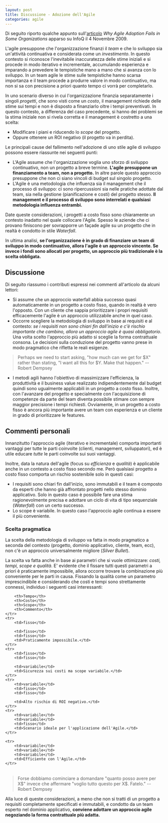 ```yaml
---
layout: post
title: Discussione - Adozione dell'Agile
categories: agile
---
```


Di seguito riporto qualche appunto sull'[articolo](http://www.infoq.com/articles/failed-agile-adoption-reasons) *Why Agile Adoption Fails in Some Organizations* apparso su InfoQ il 4 Novembre 2009.

L'agile presuppone che l'organizzazione finanzi il *team* e che lo sviluppo sia un'attività continuativa e considerata come un *investimento*. In questo contesto si riconosce l'inevitabile inaccuratezza delle stime iniziali e si procede in modo iterativo e incrementale, accumulando esperienza e imparando a prevedere le tempistiche mano a mano che si avanza con lo sviluppo. In un team agile le stime sulle tempistiche hanno scarsa importanza e il team procede a produrre valore in modo continuativo, ma non si sa con precisione a priori quanto tempo ci vorrà per completarlo.

In uno scenario diverso in cui l'organizzazione finanzia separatamente i singoli *progetti*, che sono visti come un *costo*, il management richiede delle stime sui tempi e non è disposto a finanziarlo oltre i tempi preventivati. In questo contesto, a differenza del caso precedente, si hanno dei problemi se la stima iniziale non si rivela corretta e il management è costretto a una scelta: 

 - Modificare i piani e riducendo lo *scope* del progetto.
 - Oppure ottenere un ROI negativo (il progetto va in perdita).
  
Le principali cause del fallimento nell'adozione di uno stile agile di sviluppo possono essere riassunte nei seguenti punti:

 - L'Agile assume che l'organizzazione voglia uno sforzo di sviluppo continuativo, non un progetto a breve termine. **L'agile presuppone un finanziamento a team, non a progetto.** In altre parole questo approccio presuppone che non ci siano vincoli di budget sul singolo progetto.
 - L'Agile è una metodologia che influenza sia il management che il processo di sviluppo: ci sono ripercussioni sia nelle pratiche adottate dal team, sia nella gestione (pianificazione e costi) del progetto stesso. **Il management e il processo di sviluppo sono interrelati e qualsiasi metodologia influenza entrambi.**
 
Date queste considerazioni, i progetti a costo fisso sono chiaramente un contesto inadatto nel quale collocare l'Agile. Spesso le aziende che ci provano finiscono per sovrapporre un façade agile su un progetto che in realtà è condotto in stile *Waterfall*.

In ultima analisi, **se l'organizzazione è in grado di finanziare un team di sviluppo in modo continuativo, allora l'agile è un approccio vincente. Se invece i fondi sono allocati per progetto, un approccio più tradizionale è la scelta obbligata.**
  
## Discussione
Di seguito riassumo i contributi espressi nei commenti all'articolo da alcuni lettori:

 - Si assume che un approccio waterfall abbia successo quasi automaticamente in un progetto a costo fisso, quando in realtà è vero l'opposto. Con un cliente che sappia prioritizzare i propri requisiti efficacemente l'agile è un approccio utilizzabile anche in quel caso.
 - Occorre scegliere la metodologia di sviluppo in base ai requisiti e al contesto: *se i requisiti non sono chiari fin dall'inizio e c'è rischio importante che cambino, allora un approccio agile è quasi obbligatorio*. Una volta scelto l'approccio più adatto si sceglie la forma contrattuale consona. Le decisioni sulla conduzione del progetto vanno prese in modo pragmatico che rifletta le reali esigenze.
 
> Perhaps we need to start asking, "how much can we get for $X" rather than stating, "I want all this for $Y. Make that happen." -- Robert Dempsey

 - I metodi agili hanno l'obiettivo di massimizzare l'efficienza, la produttività e il business value realizzato indipendentemente dal budget quindi sono ugualmente applicabili in un progetto a costo fisso. Inoltre, con l'avanzare del progetto e specialmente con l'acquisizione di competenze da parte del team diventa possibile stimare con sempre maggior precisione i tempi richiesti. Ovviamente, in un progetto a costo fisso è ancora più importante avere un team con esperienza e un cliente in grado di prioritizzare le features.

## Commenti personali
Innanzitutto l'approccio agile (iterativo e incrementale) comporta importanti vantaggi per tutte le parti coinvolte (clienti, management, sviluppatori), ed è utile educare *tutte* le parti coinvolte sui suoi vantaggi.

Inoltre, data la natura dell'agile (focus su *efficienza* e *qualità*) è applicabile anche in un contesto a costo fisso secondo me. Però qualsiasi progetto a costo fisso comporta un rischio sostenibile solo in questi casi:

 - I requisiti sono chiari fin dall'inizio, sono immutabili e il team è composto da esperti che hanno già affrontato progetti nello stesso dominio applicativo. Solo in questo caso è possibile fare una stima ragionevolmente precisa e adottare un ciclo di vita di tipo sequenziale (*Waterfall*) con un certo successo.
 - Lo scope è variabile. In questo caso l'approccio agile continua a essere il più conveniente.

### Scelta pragmatica
La scelta della metodologia di sviluppo va fatta in modo pragmatico a seconda del contesto (progetto, dominio applicativo, cliente, team, ecc), non c'è un approccio universalmente migliore (*Silver Bullet*). 

La scelta va fatta anche in base ai parametri che si vuole ottimizzare: *costi, tempi, scope e qualità*. E' evidente che il fissare tutti questi parametri a priori è praticamente impossibile, allora occorre trovare la combinazione più conveniente per le parti in causa. Fissando la qualità come un parametro imprescindibile e considerando che costi e tempi sono strettamente connessi, individuo i seguenti casi interessanti:

<table>
    <tr>

        <th>Tempo</th>
        <th>Costo</th>
        <th>Scope</th>
        <th>Commento</th>
    </tr>
    <tr>
        <td>fisso</td>

        <td>fisso</td>
        <td>fisso</td>
        <td>Praticamente impossibile.</td>
    </tr>
    <tr>
        <td>fisso</td>
        <td>fisso</td>

        <td>variabile</td>
        <td>Sicurezza sui costi ma scope variabile.</td>
    </tr>
    <tr>
        <td>variabile</td>
        <td>fisso</td>
        <td>fisso</td>

        <td>Alto rischio di ROI negativo.</td>
    </tr>
    <tr>
        <td>variabile</td>
        <td>variabile</td>
        <td>fisso</td>
        <td>Scenario ideale per l'applicazione dell'Agile.</td>
    </tr>

    <tr>
        <td>variabile</td>
        <td>variabile</td>
        <td>variabile</td>
        <td>Efficiente con l'Agile.</td>
    </tr>
</table>

> Forse dobbiamo cominciare a domandare "quanto posso avere per X$" invece che affermare "voglio tutto questo per X$. Fatelo." --Robert Dempsey

Alla luce di queste considerazioni, a meno che non si tratti di un progetto a requisiti completamente specificati e immutabili, e condotto da un team esperto nel dominio applicativo, **conviene adottare un approccio agile negoziando la forma contrattuale più adatta.**
